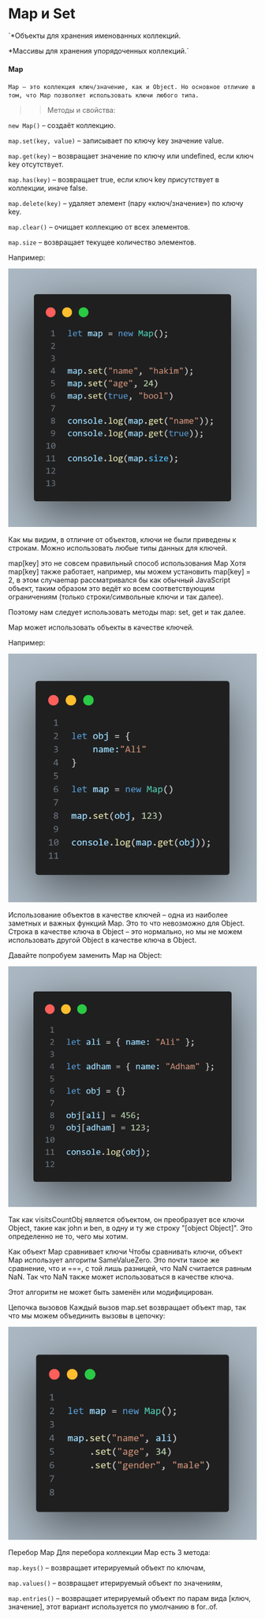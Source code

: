 # Map и Set
>

`*Объекты для хранения именованных коллекций.

 *Массивы для хранения упорядоченных коллекций.`


#### Map

`Map – это коллекция ключ/значение, как и Object. Но основное отличие в том, что Map позволяет использовать ключи любого типа.`

>> Методы и свойства:

`new Map()` – создаёт коллекцию.

`map.set(key, value)` – записывает по ключу key значение value.

`map.get(key)` – возвращает значение по ключу или undefined, если ключ key отсутствует.

`map.has(key)` – возвращает true, если ключ key присутствует в коллекции, иначе false.

`map.delete(key)` – удаляет элемент (пару «ключ/значение») по ключу key.

`map.clear()` – очищает коллекцию от всех элементов.

`map.size` – возвращает текущее количество элементов.

Например:

![](IMG/code.png)

Как мы видим, в отличие от объектов, ключи не были приведены к строкам. Можно использовать любые типы данных для ключей.

map[key] это не совсем правильный способ использования Map
Хотя map[key] также работает, например, мы можем установить map[key] = 2, в этом случаеmap рассматривался бы как обычный JavaScript объект, таким образом это ведёт ко всем соответствующим ограничениям (только строки/символьные ключи и так далее).

Поэтому нам следует использовать методы map: set, get и так далее.

Map может использовать объекты в качестве ключей.

Например:

![](IMG/code2.png)

Использование объектов в качестве ключей – одна из наиболее заметных и важных функций Map. Это то что невозможно для Object. Строка в качестве ключа в Object – это нормально, но мы не можем использовать другой Object в качестве ключа в Object.

Давайте попробуем заменить Map на Object:

![](IMG/code3.png)

Так как visitsCountObj является объектом, он преобразует все ключи Object, такие как john и ben, в одну и ту же строку "[object Object]". Это определенно не то, чего мы хотим.

Как объект Map сравнивает ключи
Чтобы сравнивать ключи, объект Map использует алгоритм SameValueZero. Это почти такое же сравнение, что и ===, с той лишь разницей, что NaN считается равным NaN. Так что NaN также может использоваться в качестве ключа.

Этот алгоритм не может быть заменён или модифицирован.

Цепочка вызовов
Каждый вызов map.set возвращает объект map, так что мы можем объединить вызовы в цепочку:

![](IMG/code4.png)

Перебор Map
Для перебора коллекции Map есть 3 метода:

`map.keys()` – возвращает итерируемый объект по ключам,

`map.values()` – возвращает итерируемый объект по значениям,

`map.entries()` – возвращает итерируемый объект по парам вида [ключ, значение], этот вариант используется по умолчанию в for..of.
